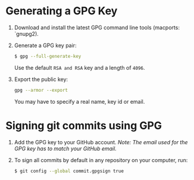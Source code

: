 # Generating a GPG Key

1. Download and install the latest GPG command line tools (macports: `gnupg2).
2. Generate a GPG key pair:

   ```bash
   $ gpg --full-generate-key
   ```

   Use the default `RSA and RSA` key and a length of `4096`.

3. Export the public key:

   ```bash
   gpg --armor --export 
   ```

   You may have to specify a real name, key id or email.

# Signing git commits using GPG

1. Add the GPG key to your GitHub account.
   _Note: The email used for the GPG key has to match your GitHub email._

2. To sign all commits by default in any repository on your computer, run:

    ```bash
    $ git config --global commit.gpgsign true
    ```
